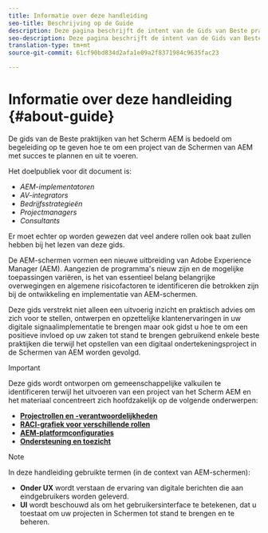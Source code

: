 ```yaml
---
title: Informatie over deze handleiding
seo-title: Beschrijving op de Guide
description: Deze pagina beschrijft de intent van de Gids van Beste praktijken
seo-description: Deze pagina beschrijft de intent van de Gids van Beste praktijken
translation-type: tm+mt
source-git-commit: 61cf90bd834d2afa1e09a2f8371984c9635fac23

---
```



# Informatie over deze handleiding {#about-guide}

De gids van de Beste praktijken van het Scherm AEM is bedoeld om begeleiding op te geven hoe te om een project van de Schermen van AEM met succes te plannen en uit te voeren.

Het doelpubliek voor dit document is:

* *AEM-implementatoren*
* *AV-integrators*
* *Bedrijfsstrategieën*
* *Projectmanagers*
* *Consultants*

Er moet echter op worden gewezen dat veel andere rollen ook baat zullen hebben bij het lezen van deze gids.

De AEM-schermen vormen een nieuwe uitbreiding van Adobe Experience Manager (AEM). Aangezien de programma&#39;s nieuw zijn en de mogelijke toepassingen variëren, is het van essentieel belang belangrijke overwegingen en algemene risicofactoren te identificeren die betrokken zijn bij de ontwikkeling en implementatie van AEM-schermen.

Deze gids verstrekt niet alleen een uitvoerig inzicht en praktisch advies om zich voor te stellen, ontwerpen en opzettelijke klantenervaringen in uw digitale signaalimplementatie te brengen maar ook gidst u hoe te om een positieve invloed op uw zaken tot stand te brengen gebruikend enkele beste praktijken die terwijl het opstellen van een digitaal ondertekeningsproject in de Schermen van AEM worden gevolgd.
>[!IMPORTANT]
> Deze gids wordt ontworpen om gemeenschappelijke valkuilen te identificeren terwijl het uitvoeren van een project van het Scherm AEM en het materiaal concentreert zich hoofdzakelijk op de volgende onderwerpen:
>
> * **[Projectrollen en -verantwoordelijkheden](roles-responsibilities.md)**
> * **[RACI-grafiek voor verschillende rollen](roles-responsibilities.md#raci-chart)**
> * **[AEM-platformconfiguraties](aem-platform-configurations.md)**
> * **[Ondersteuning en toezicht](support-monitoring.md)**


>[!NOTE]
> In deze handleiding gebruikte termen (in de context van AEM-schermen):
>
> * **Onder UX** wordt verstaan de ervaring van digitale berichten die aan eindgebruikers worden geleverd.
> * **UI** wordt beschouwd als om het gebruikersinterface te betekenen, dat u toestaat om uw projecten in Schermen tot stand te brengen en te beheren.

